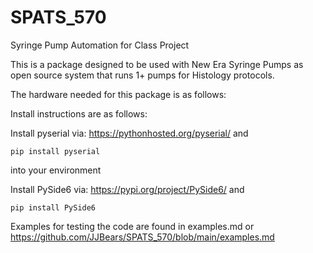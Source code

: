 # SPATS_570
Syringe Pump Automation for Class Project

This is a package designed to be used with New Era Syringe Pumps as open source system that runs 1+ pumps for Histology protocols.

The hardware needed for this package is as follows:


Install instructions are as follows:

Install pyserial via: https://pythonhosted.org/pyserial/
and 

    pip install pyserial

into your environment

Install PySide6 via: https://pypi.org/project/PySide6/
and

    pip install PySide6


Examples for testing the code are found in examples.md or https://github.com/JJBears/SPATS_570/blob/main/examples.md


